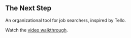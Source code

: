 ## The Next Step

An organizational tool for job searchers, inspired by Tello.

Watch the [video walkthrough](https://youtu.be/QkLKxqQzSgs). 
